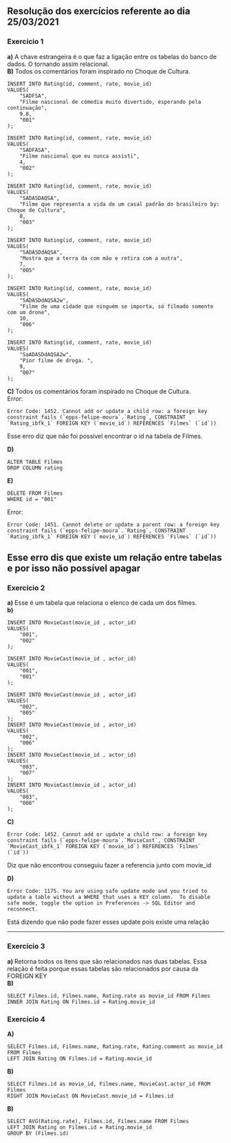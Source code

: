 ## Resolução dos exercícios referente ao dia 25/03/2021

### Exercício 1

<b>a)</b> A chave estrangeira é o que faz a ligação entre os tabelas do banco de dados. O tornando assim relacional.<br>
<b>B)</b> Todos os comentários foram inspirado no Choque de Cultura.

```
INSERT INTO Rating(id, comment, rate, movie_id)
VALUES(
	"SADFSA",
    "Filme nascional de cómedia muito divertido, esperando pela continuação",
    9.8,
    "001"
);

INSERT INTO Rating(id, comment, rate, movie_id)
VALUES(
	"SADFASA",
    "Filme nascional que eu nunca assisti",
    4,
    "002"
);

INSERT INTO Rating(id, comment, rate, movie_id)
VALUES(
	"SADASDAQSA",
    "Filme que representa a vida de um casal padrão do brasileiro by: Choque de Cultura",
    8,
    "003"
);

INSERT INTO Rating(id, comment, rate, movie_id)
VALUES(
	"SADASDdAQSA",
    "Mostra que a terra da com mão e retira com a outra",
    7,
    "005"
);

INSERT INTO Rating(id, comment, rate, movie_id)
VALUES(
	"SADASDdAQSA2w",
    "Filme de uma cidade que ninguém se importa, só filmado somente com um drone",
    10,
    "006"
);

INSERT INTO Rating(id, comment, rate, movie_id)
VALUES(
	"SaADASDdAQSA2w",
    "Pior filme de droga. ",
    9,
    "007"
);
```

<b>C)</b> Todos os comentários foram inspirado no Choque de Cultura.<br>
Error:

```
Error Code: 1452. Cannot add or update a child row: a foreign key constraint fails (`epps-felipe-moura`.`Rating`, CONSTRAINT `Rating_ibfk_1` FOREIGN KEY (`movie_id`) REFERENCES `Filmes` (`id`))
```

Esse erro diz que não foi possível encontrar o id na tabela de Filmes.<br>

<b>D) </b>

```
ALTER TABLE Filmes
DROP COLUMN rating

```

<b>E) </b>

```
DELETE FROM Filmes
WHERE id = "001"
```

Error:

```
Error Code: 1451. Cannot delete or update a parent row: a foreign key constraint fails (`epps-felipe-moura`.`Rating`, CONSTRAINT `Rating_ibfk_1` FOREIGN KEY (`movie_id`) REFERENCES `Filmes` (`id`))

```

## Esse erro dis que existe um relação entre tabelas e por isso não possível apagar

### Exercício 2

<b>a)</b> Esse é um tabela que relaciona o elenco de cada um dos filmes.<br>
<b>b)</b>

```
INSERT INTO MovieCast(movie_id , actor_id)
VALUES(
	"001",
    "002"
);

INSERT INTO MovieCast(movie_id , actor_id)
VALUES(
	"001",
    "001"
);

INSERT INTO MovieCast(movie_id , actor_id)
VALUES(
	"002",
    "005"
);
INSERT INTO MovieCast(movie_id , actor_id)
VALUES(
	"002",
    "006"
);
INSERT INTO MovieCast(movie_id , actor_id)
VALUES(
	"003",
    "007"
);
INSERT INTO MovieCast(movie_id , actor_id)
VALUES(
	"003",
    "008"
);
```

<b>C) </b>

```
Error Code: 1452. Cannot add or update a child row: a foreign key constraint fails (`epps-felipe-moura`.`MovieCast`, CONSTRAINT `MovieCast_ibfk_1` FOREIGN KEY (`movie_id`) REFERENCES `Filmes` (`id`))
```

Diz que não encontrou conseguiu fazer a referencia junto com movie_id

<b>D)</b>

```
Error Code: 1175. You are using safe update mode and you tried to update a table without a WHERE that uses a KEY column.  To disable safe mode, toggle the option in Preferences -> SQL Editor and reconnect.
```

Está dizendo que não pode fazer esses update pois existe uma relação

---

### Exercício 3

<b>a) </b> Retorna todos os itens que são relacionados nas duas tabelas. Essa relação é feita porque essas tabelas são relacionados por causa da FOREIGN KEY<BR>
<b>B) </b>

```
SELECT Filmes.id, Filmes.name, Rating.rate as movie_id FROM Filmes
INNER JOIN Rating ON Filmes.id = Rating.movie_id
```

### Exercício 4

<b>A) </b>

```
SELECT Filmes.id, Filmes.name, Rating.rate, Rating.comment as movie_id FROM Filmes
LEFT JOIN Rating ON Filmes.id = Rating.movie_id
```

<b>B)</b>

```
SELECT Filmes.id as movie_id, Filmes.name, MovieCast.actor_id FROM Filmes
RIGHT JOIN MovieCast ON MovieCast.movie_id = Filmes.id
```
<b>B)</b>

```
SELECT AVG(Rating.rate), Filmes.id, Filmes.name FROM Filmes
LEFT JOIN Rating on Filmes.id = Rating.movie_id
GROUP BY (Filmes.id)
```
